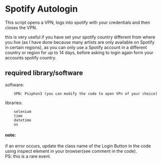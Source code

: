 # Spotify Autologin

This script opens a VPN, logs into spotify with your credentials and then closes the VPN.

this is very useful if you have set your spotify country different from where you live (as I have done because many artists are only available on Spotify in certain regions), as you can only use a Spotify account in a different country or region for up to 14 days, before asking to login again form your accounts spotify country.

## required library/software
<p>software:  

        VPN: Psiphon3 (you can modify the code to open VPn of your choice)
</p>

<p>libraries:

        selenium  
    	time  
    	datetime  
    	os
</p>



#### note:
if an error occurs, update the class name of the Login Button in the code using inspect element in your browser(see comment in the code).  
PS: this is a rare event.
